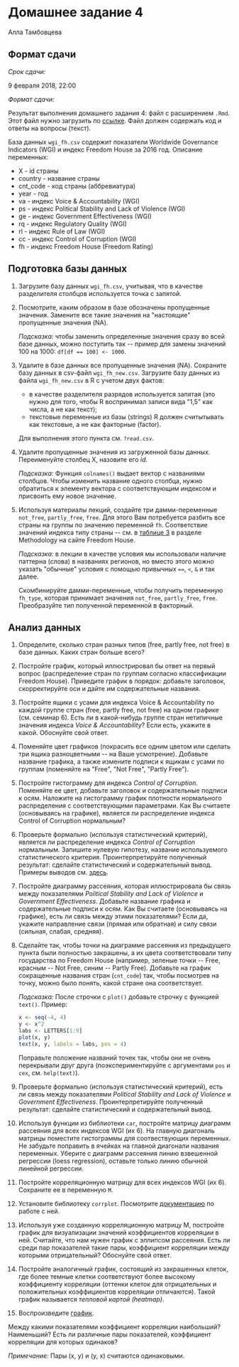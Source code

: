 Домашнее задание 4
================
Алла Тамбовцева

Формат сдачи
------------

*Срок сдачи:*

9 февраля 2018, 22:00

*Формат сдачи:*

Результат выполнения домашнего задания 4: файл с расширением `.Rmd`. Этот файл нужно загрузить по [ссылке](https://www.dropbox.com/request/A3NoaG4zwKDJedOBMWfs). Файл должен содержать код и ответы на вопросы (текст).

База данных `wgi_fh.csv` содержит показатели Worldwide Governance Indicators (WGI) и индекс Freedom House за 2016 год. Описание переменных:

-   X - id страны
-   country - название страны
-   cnt\_code - код страны (аббревиатура)
-   year - год
-   va - индекс Voice & Accountability (WGI)
-   ps - индекс Political Stability and Lack of Violence (WGI)
-   ge - индекс Government Effectiveness (WGI)
-   rq - индекс Regulatory Quality (WGI)
-   rl - индекс Rule of Law (WGI)
-   cc - индекс Control of Corruption (WGI)
-   fh - индекс Freedom House (Freedom Rating)

Подготовка базы данных
----------------------

1.  Загрузите базу данных `wgi_fh.csv`, учитывая, что в качестве разделителя столбцов используется точка с запятой.

2.  Посмотрите, каким образом в базе обозначены пропущенные значения. Замените все такие значения на "настоящие" пропущенные значения (NA).

    *Подсказка:* чтобы заменить определенные значения сразу во всей базе данных, можно поступить так -- пример для замены значений 100 на 1000: `df[df == 100] <- 1000`.

3.  Удалите в базе данных все пропущенные значения (NA). Сохраните базу данных в csv-файл `wgi_fh_new.csv`. Загрузите базу данных из файла `wgi_fh_new.csv` в R с учетом двух фактов:

    -   в качестве разделителя разрядов используется запятая (это нужно для того, чтобы R воспринимал записи вида "1,5" как числа, а не как текст);
    -   текстовые переменные из базы (strings) R должен считытывать как текстовые, а не как факторные (factor).

    Для выполнения этого пункта см. `?read.csv`.

4.  Удалите пропущенные значения из загруженной базы данных. Переименуйте столбец X, назовите его *id*.

    *Подсказка:* Функция `colnames()` выдает вектор с названиями столбцов. Чтобы изменить название одного столбца, нужно обратиться к элементу вектора с соответствующим индексом и присвоить ему новое значение.

5.  Используя материалы лекций, создайте три дамми-переменные `not_free`, `partly_free`, `free`. Для этого Вам потребуется разбить все страны на группы по значению переменной `fh`. Соответствие значений индекса типу страны -- см. в [таблице 3](https://freedomhouse.org/report/freedom-world-2016/methodology) в разделе Methodology на сайте Freedom House.

    *Подсказка:* в лекции в качестве условия мы использовали наличие паттерна (слова) в названиях регионов, но вместо этого можно указать "обычные" условия с помощью привычных `==`, `<`, `&` и так далее.

    Скомбинируйте дамми-переменные, чтобы получить переменную `fh_type`, которая принимает значения `not_free`, `partly_free`, `free`. Преобразуйте тип полученной переменной в факторный.

Анализ данных
-------------

1.  Определите, сколько стран разных типов (free, partly free, not free) в базе данных. Каких стран больше всего?

2.  Постройте график, который иллюстрировал бы ответ на первый вопрос (распределение стран по группам согласно классификации Freedom House). Приведите график в порядок: добавьте заголовок, скорректируйте оси и дайте им содержательные названия.

3.  Постройте ящики с усами для индекса Voice & Accountability по каждой группе стран (free, partly free, not free) на одном графике (см. семинар 6). Есть ли в какой-нибудь группе стран нетипичные значения индекса *Voice & Accountability*? Если есть, укажите в какой. Обоснуйте свой ответ.

4.  Поменяйте цвет графиков (покрасить все одним цветом или сделать три ящика разноцветными -- на Ваше усмотрение). Добавьте название графика, а также измените подписи к ящикам с усами по группам (поменяйте на "Free", "Not Free", "Partly Free").

5.  Постройте гистограмму для индекса *Control of Corruption*. Поменяйте ее цвет, добавьте заголовок и содержательные подписи к осям. Наложите на гистограмму график плотности нормального распределения с соответствующими параметрами. Как Вы считаете (основываясь на графике), является ли распределение индекса Control of Corruption нормальным?

6.  Проверьте формально (используя статистический критерий), является ли распределение индекса *Control of Corruption* нормальным. Запишите нулевую гипотезу, название используемого статистического критерия. Проинтерпретируйте полученный результат: сделайте статистический и содержательный вывод. Примеры выводов см. [здесь](https://github.com/allatambov/R-programming-4/tree/master/homeworks/hw4/interpretation.md).

7.  Постройте диаграмму рассеяния, которая иллюстрировала бы связь между показателями *Political Stability and Lack of Violence* и *Government Effectiveness*. Добавьте название графика и содержательные подписи к осям. Как Вы считаете (основываясь на графике), есть ли связь между этими показателями? Если да, укажите направление связи (прямая или обратная) и силу связи (сильная, слабая, средняя).

8.  Сделайте так, чтобы точки на диаграмме рассеяния из предыдущего пункта были полностью закрашены, а их цвета соответствовали типу государства по Freedom House (например, зеленые точки -- Free, красным -- Not Free, синим -- Partly Free). Добавьте на график сокращенные названия стран (`cnt_code`) так, чтобы посмотрев на точку, можно было понять, какой стране она соответствует.

    *Подсказка:* После строчки с `plot()` добавьте строчку с функцией `text()`. Пример:

    ``` r
    x <- seq(-4, 4)
    y <- x^2
    labs <- LETTERS[1:9]
    plot(x, y)
    text(x, y, labels = labs, pos = 4)
    ```

    Поправьте положение названий точек так, чтобы они не очень перекрывали друг друга (поэкспериментируйте с аргументами `pos` и `cex`, см. `help(text)`).

9.  Проверьте формально (используя статистический критерий), есть ли связь между показателями *Political Stability and Lack of Violence* и *Government Effectiveness*. Проинтерпретируйте полученный результат: сделайте статистический и содержательный вывод.

10. Используя функции из библиотеки `car`, постройте матрицу диаграмм рассеяния для всех индексов WGI (их 6). На главную диагональ матрицы поместите гистограммы для соотвествующих переменных. Не забудьте поправить в ячейках на главной диагонали названия переменных. Уберите с диаграмм рассеяния линию взвешенной регрессии (loess regression), оставьте только линию обычной линейной регрессии.

11. Постройте корреляционную матрицу для всех индексов WGI (их 6). Сохраните ее в переменную `M`.

12. Установите библиотеку `corrplot`. Посмотрите [документацию](https://cran.r-project.org/web/packages/corrplot/vignettes/corrplot-intro.html) по работе с ней.

13. Используя уже созданную корреляционную матрицу M, постройте график для визуализации значений коэффициентов корреляции в ней. Считайте, что нам нужен график с эллипсом рассеяния. Есть ли среди пар показателей такие пары, коэффициент корреляции между которыми отрицательный? Обоснуйте свой ответ.

14. Постройте аналогичный график, состоящий из закрашенных клеток, где более темные клетки соответствуют более высокому коэффициенту корреляции (оттенки клеток для отрицательных и положительных коэффициентов корреляции отличаются). Такой график называется *тепловой картой (heatmap)*.

15. Воспроизведите [график](https://github.com/allatambov/R-programming-4/tree/master/homeworks/hw4/corrm.png).

Между какими показателями коэффициент корреляции наибольший? Наименьший? Есть ли различные пары показателей, коэффициент корреляции для которых одинаков?

*Примечание:* Пары (x, y) и (y, x) считаются одинаковыми.

